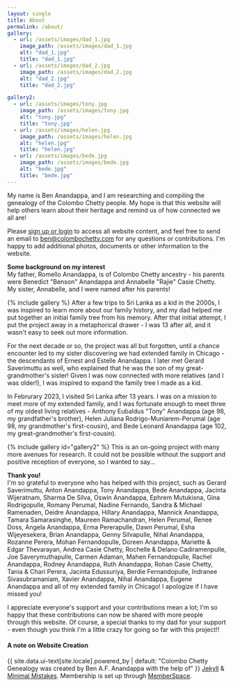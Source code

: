 ```yaml
---
layout: single
title: About
permalink: /about/
gallery:
  - url: /assets/images/dad_1.jpg
    image_path: /assets/images/dad_1.jpg
    alt: "dad_1.jpg"
    title: "dad_1.jpg"
  - url: /assets/images/dad_2.jpg
    image_path: /assets/images/dad_2.jpg
    alt: "dad_2.jpg"
    title: "dad_2.jpg"

gallery2:
  - url: /assets/images/tony.jpg
    image_path: /assets/images/tony.jpg
    alt: "tony.jpg"
    title: "tony.jpg"
  - url: /assets/images/helen.jpg
    image_path: /assets/images/helen.jpg
    alt: "helen.jpg"
    title: "helen.jpg"
  - url: /assets/images/bede.jpg
    image_path: /assets/images/bede.jpg
    alt: "bede.jpg"
    title: "bede.jpg"
---
```


<link rel="stylesheet" href="{{ site.baseurl }}/assets/css/links.css" type="text/css">

My name is Ben Anandappa, and I am researching and compiling the genealogy of the Colombo Chetty people. My hope is that this website will help others learn about their heritage and remind us of how connected we all are! 

Please <a href="{{ site.baseurl }}/account" class="link">sign up or login</a> to access all website content, and feel free to send an email to <a href = "mailto: ben@colombochetty.com"  class="link">ben@colombochetty.com</a> for any questions or contributions. I'm happy to add additional photos, documents or other information to the website. 

**Some background on my interest**  <br />
My father, Romello Anandappa, is of Colombo Chetty ancestry - his parents were Benedict "Benson" Anandappa and Annabelle "Rajie" Casie Chetty. My sister, Annabelle, and I were named after his parents! 

{% include gallery %}
After a few trips to Sri Lanka as a kid in the 2000s, I was inspired to learn more about our family history, and my dad helped me put together an initial family tree from his memory. After that initial attempt, I put the project away in a metaphorical drawer - I was 13 after all, and it wasn't easy to seek out more information.

For the next decade or so, the project was all but forgotten, until a chance encounter led to my sister discovering we had extended family in Chicago - the descendants of Ernest and Estelle Anandappa. I later  met Gerard Saverimuttu as well, who explained that he was the son of my great-grandmother's sister! Given I was now connected with more relatives (and I was older!), I was inspired to expand the family tree I made as a kid. 

In Februrary 2023, I visited Sri Lanka after 13 years. I was on a mission to meet more of my extended family, and I was fortunate enough to meet three of my oldest living relatives - Anthony Eubaldus "Tony" Anandappa (age 98, my grandfather's brother), Helen Juliana Rodrigo-Muniarem-Perumal (age 98, my grandmother's first-cousin), and Bede Leonard Anandappa (age 102, my great-grandmother's first-cousin). 

{% include gallery id="gallery2" %} 
This is an on-going project with many more avenues for research. It could not be possible without the support and positive reception of everyone, so I wanted to say... 

**Thank you!** <br />
I'm so grateful to everyone who has helped with this project, such as Gerard Saverimuttu, Anton Anandappa, Tony Anandappa, Bede Anandappa, Jacinta Wijeratnam, Sharma De Silva, Oswin Anandappa, Ephrem Mutukisna, Gina Rodrigopulle, Romany Perumal, Nadine Fernando, Sandra & Michael Ramenaden, Deidre Anandappa, Hillary Anandappa, Mannick Anandappa, Tamara Samarasinghe, Maureen Ramachandran, Helen Perumal,  Renee Doss, Angela Anandappa, Erma Pererapulle, Dawn Perumal, Esha Wijeyesekera, Brian Anandappa, Genny Silvapulle, Nihal Anandappa, Rozanne Perera, Mohan Fernandopulle, Doreen Anandappa, Mariette & Edgar Thevarayan, Andrea Casie Chetty, Rochelle & Delano Cadiramenpulle, Joe Saverymuthapulle, Carmen Adaman, Mahen Fernandopulle, Rachel Anandappa, Rodney Anandappa, Ruth Anandappa, Rohan Casie Chetty, Tania & Chari Perera, Jacinta Edussuriya, Berdie Fernandopulle, Indranee Sivasubramaniam, Xavier Anandappa, Nihal Anandappa, Eugene Anandappa and all of my extended family in Chicago! I apologize if I have missed you! 

I appreciate everyone's support and your contributions mean a lot; I'm so happy that these contributions can now be shared with more people through this website. Of course, a special thanks to my dad for your support - even though you think I'm a little crazy for going so far with this project!! 

  <h4>A note on Website Creation</h4>

  <div class="disclaimer">
  {{ site.data.ui-text[site.locale].powered_by | default: "Colombo Chetty Genealogy was created by Ben A.F. Anandappa with the help of" }} <a href="https://jekyllrb.com" rel="nofollow">Jekyll</a> &amp; <a href="https://mademistakes.com/work/minimal-mistakes-jekyll-theme/" rel="nofollow">Minimal Mistakes</a>. Membership is set up through <a href="https://www.memberspace.com/"> MemberSpace</a>.
  </div>

